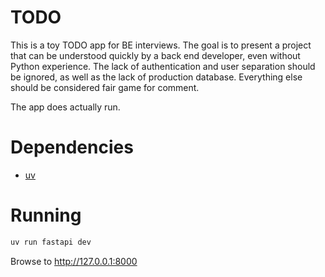 # TODO

This is a toy TODO app for BE interviews.  The goal is to present a project that can be understood quickly by a back
end developer, even without Python experience.  The lack of authentication and user separation should be ignored, as
well as the lack of production database.  Everything else should be considered fair game for comment.

The app does actually run.

# Dependencies

- [uv](https://docs.astral.sh/uv/)

# Running

```sh
uv run fastapi dev
```

Browse to http://127.0.0.1:8000
